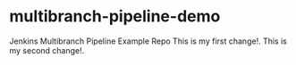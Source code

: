 # multibranch-pipeline-demo
Jenkins Multibranch Pipeline Example Repo
This is my first change!.
This is my second change!.
